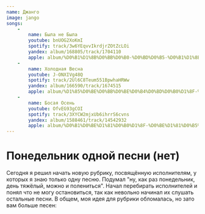 ```yaml
---
name: Джанго
image: jango
songs:
    -
        name: Была не Была
        youtube: bnUOG2XoKmI
        spotify: track/3w6YEqvvIkrdjrZOtZcLOi
        yandex: album/168805/track/1704110
        apple: album/%D0%B1%D1%8B%D0%BB%D0%B0-%D0%BD%D0%B5-%D0%B1%D1%8B%D0%BB%D0%B0/1247935282?i=1247935543
    -
        name: Холодная Весна
        youtube: J-ONXIVg48Q
        spotify: track/2Ul6C8Teum551BpwhaHRWw
        yandex: album/166590/track/1674515
        apple: album/%D1%85%D0%BE%D0%BB%D0%BE%D0%B4%D0%BD%D0%B0%D1%8F-%D0%B2%D0%B5%D1%81%D0%BD%D0%B0/1247935282?i=1247935298
    -
        name: Босая Осень
        youtube: OfvEG93gCOI
        spotify: track/3XYCW2mjxUb6ihrrS6cvns
        yandex: album/1588461/track/14542932
        apple: album/%D0%B1%D0%BE%D1%81%D0%B0%D1%8F-%D0%BE%D1%81%D0%B5%D0%BD%D1%8C/1243562280?i=1243563172
---
```

# Понедельник одной песни (нет)

Сегодня я решил начать новую рубрику, посвящённую исполнителям, у которых я знаю только одну песню. Подумал
"ну, как раз понедельник, день тяжёлый, можно и полениться". Начал перебирать исполнителей и понял что не могу
остановиться, так как невольно начинал их слушать остальные песни. В общем, моя идея для
рубрики обломалась, но зато вам больше песен: